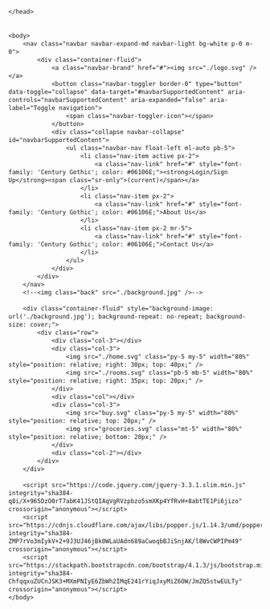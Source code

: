

<!DOCTYPE html>
<html lang="en">
    <head>
        <meta charset="utf-8">
        <meta name="viewport" content="width=device-width, initial-scale=1.0, shrink-to-fit=no" />
                <!-- for copyright>? check! -->
        <meta name="copyrighted-site-verification" content="09a084fc0be90527">
                    <!-- Bootstrap CSS for styling and layout-->
        <link rel="stylesheet" href="https://stackpath.bootstrapcdn.com/bootstrap/4.1.3/css/bootstrap.min.css" integrity="sha384-MCw98/SFnGE8fJT3GXwEOngsV7Zt27NXFoaoApmYm81iuXoPkFOJwJ8ERdknLPMO" crossorigin="anonymous">
                        <!--CSS for styling and layout-->
        <link rel="stylesheet" href="style.css" type="text/css">
		<script type="text/javascript" src="css3-mediaqueries.js"></script>
        <title> PineTown | Home </title>
                            
    </head>
    
    
    <body>
		<nav class="navbar navbar-expand-md navbar-light bg-white p-0 m-0">
			<div class="container-fluid">
				<a class="navbar-brand" href="#"><img src="./logo.svg" /></a>
				<button class="navbar-toggler border-0" type="button" data-toggle="collapse" data-target="#navbarSupportedContent" aria-controls="navbarSupportedContent" aria-expanded="false" aria-label="Toggle navigation">
					<span class="navbar-toggler-icon"></span>
				</button>	
				<div class="collapse navbar-collapse" id="navbarSupportedContent">
					<ul class="navbar-nav float-left ml-auto pb-5">
						<li class="nav-item active px-2">
							<a class="nav-link" href="#" style="font-family: 'Century Gothic'; color: #06106E;"><strong>Login/Sign Up</strong><span class="sr-only">(current)</span></a>
						</li>
						<li class="nav-item px-2">
							<a class="nav-link" href="#" style="font-family: 'Century Gothic'; color: #06106E;">About Us</a>
						</li>
						<li class="nav-item px-2 mr-5">
							<a class="nav-link" href="#" style="font-family: 'Century Gothic'; color: #06106E;">Contact Us</a>
						</li>
					</ul>
				</div>
			</div>
		</nav>
		<!--<img class="back" src="./background.jpg" />-->
		
		<div class="container-fluid" style="background-image: url('./background.jpg'); background-repeat: no-repeat; background-size: cover;">
			<div class="row">
				<div class="col-3"></div>
				<div class="col-3">
					<img src="./home.svg" class="py-5 my-5" width="80%" style="position: relative; right: 30px; top: 40px;" />
					<img src="./rooms.svg" class="pb-5 mb-5" width="80%" style="position: relative; right: 35px; top: 20px;" />
				</div>
				<div class="col"></div>
				<div class="col-3">
					<img src="buy.svg" class="py-5 my-5" width="80%" style="position: relative; top: 20px;" />
					<img src="groceries.svg" class="mt-5" width="80%" style="position: relative; bottom: 20px;" />
				</div>
				<div class="col-2"></div>
			</div>
		</div>
		
        <script src="https://code.jquery.com/jquery-3.3.1.slim.min.js" integrity="sha384-q8i/X+965DzO0rT7abK41JStQIAqVgRVzpbzo5smXKp4YfRvH+8abtTE1Pi6jizo" crossorigin="anonymous"></script>
        <script src="https://cdnjs.cloudflare.com/ajax/libs/popper.js/1.14.3/umd/popper.min.js" integrity="sha384-ZMP7rVo3mIykV+2+9J3UJ46jBk0WLaUAdn689aCwoqbBJiSnjAK/l8WvCWPIPm49" crossorigin="anonymous"></script>
        <script src="https://stackpath.bootstrapcdn.com/bootstrap/4.1.3/js/bootstrap.min.js" integrity="sha384-ChfqqxuZUCnJSK3+MXmPNIyE6ZbWh2IMqE241rYiqJxyMiZ6OW/JmZQ5stwEULTy" crossorigin="anonymous"></script>
    </body>
    
</html>
